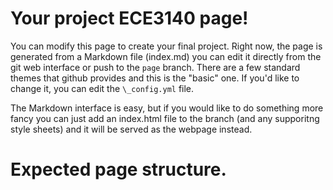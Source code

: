 # Your project ECE3140 page!

You can modify this page to create your final project. Right now, the page is generated from a Markdown file (index.md) you can edit it directly from the git web interface or push to the `page` branch. There are a few standard themes that github provides and this is the "basic" one. If you'd like to change it, you can edit the `\_config.yml` file. 

The Markdown interface is easy, but if you would like to do something more fancy you can just add an index.html file to the branch (and any supporitng style sheets) and it will be served as the webpage instead. 

# Expected page structure. 


